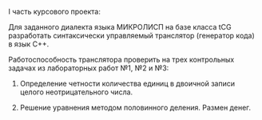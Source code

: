 
I часть курсового проекта:

Для заданного диалекта языка МИКРОЛИСП  на базе класса tCG разработать синтаксически управляемый транслятор (генератор кода) в язык С++. 

   Работоспособность транслятора проверить на трех контрольных задачах из лабораторных работ №1, №2 и №3:
   
1.	Определение четности количества единиц в двоичной 
записи целого неотрицательного числа.

2.	Решение уравнения методом половинного деления. 
Размен денег. 
